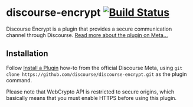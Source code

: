 # discourse-encrypt [![Build Status](https://travis-ci.org/discourse/discourse-encrypt.svg?branch=master)](https://travis-ci.org/discourse/discourse-encrypt)

Discourse Encrypt is a plugin that provides a secure communication channel
through Discourse. [Read more about the plugin on Meta...](https://meta.discourse.org/t/discourse-encrypt-for-private-messages/107918)

## Installation

Follow [Install a Plugin](https://meta.discourse.org/t/install-a-plugin/19157)
how-to from the official Discourse Meta, using `git clone https://github.com/discourse/discourse-encrypt.git`
as the plugin command.

Please note that WebCrypto API is restricted to secure origins, which basically
means that you must enable HTTPS before using this plugin.
